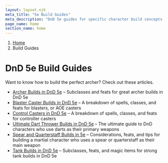```yaml
---
layout: layout.njk
meta_title: "5e Build Guides"
meta_description: "DnD 5e guides for specific character build concepts, like archers, AOE mages, tanks, and more"
page_name: home
section_name: home
---
```


<div id="breadcrumbs"></div>

1. [Home](/)
2. Build Guides

# DnD 5e Build Guides

Want to know how to build the perfect archer? Check out these articles.

* [Archer Builds in DnD 5e](/5e-build-guides/archer-builds/) &ndash; Subclasses and feats for great archer builds in DnD 5e
* [Blaster Caster Builds in DnD 5e](/5e-build-guides/blaster-caster-builds/) &ndash; A breakdown of spells, classes, and feats for blasters, or AOE casters
* [Control Casters in DnD 5e](/5e-build-guides/control-caster-builds/) &ndash; A breakdown of spells, classes, and feats for controller casters
* [Ultimate Dart Thrower Builds in DnD 5e](/5e-build-guides/dart-thrower-builds/) &ndash; The ultimate guide to DnD characters who use darts as their primary weapons
* [Spear and Quarterstaff Builds in 5e](/5e-build-guides/spear-and-quarterstaff-builds/) &ndash; Considerations, feats, and tips for building a martial character who uses a spear or quarterstaff as their main weapon
* [Tank Builds in DnD 5e](/5e-build-guides/tank-builds/) &ndash; Subclasses, feats, and magic items for strong tank builds in DnD 5e